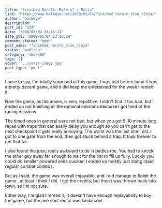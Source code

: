 ```yaml
---
title: "Finished Naruto: Rise of a Ninja"
link: "https://www.halkeye.net/2008/05/04/finished_naruto_rise_ninja/"
author: "halkeye"
description: ""
post_id: "334"
date: "2008/05/04 23:16:24"
date_gmt: "2008/05/04 23:16:24"
comment_status: "open"
post_name: "finished_naruto_rise_ninja"
status: "publish"
category: "xbox360"
tags: []
cover: "../cover-image.jpg"
post_type: "post"
---
```


I have to say, I'm totally surprised at this game. I was told before hand it was a pretty decent game, and it did keep me entertained for the week I rented it.

Now the game, as the anime, is very repetitive. I didn't find it too bad, but I ended up not finishing all the optional missions because I got tired of the racing missions.

The timed ones in general were not bad, but when you got 5-10 minute long races with traps that can easily delay you enough so you can't get to the next checkpoint it gets really annoying. The worst was the last one I did. I got to one gate from the end, then got stuck behind a trap. It took forever to get that far.

I also found the jutsu really awkward to do in battles too. You had to knock the other guy away far enough to wait for the bar to fill up fully. Luckly you could do smaller powered ones quicker. I ended up mostly just doing rapid regular combat combos.

But as I said, the game was overall enjoyable, and I did manage to finish the game.. at least I think I did, I got the credits, but then i was thrown back into town, so I'm not sure.

Either way, I'm glad I rented it, It doesn't have enough replayability to buy the game, but the one shot rental was kinda cool.